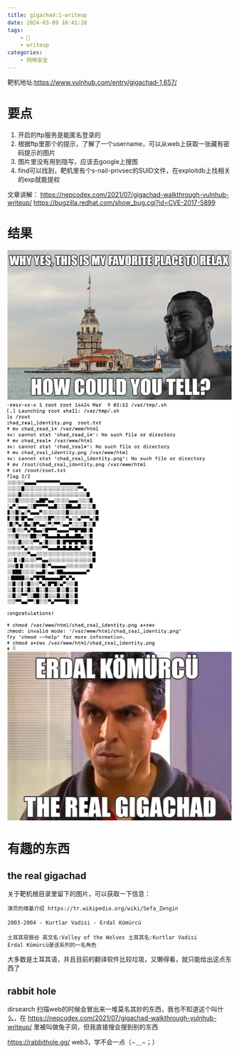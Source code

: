 ```yaml
---
title: gigachad:1-writeup
date: 2024-03-09 16:41:28
tags:
    - 🌟
    - writeup
categories:
    - 网络安全
---
```


靶机地址:https://www.vulnhub.com/entry/gigachad-1,657/

# 要点
1. 开启的ftp服务是能匿名登录的
2. 根据ftp里那个的提示，了解了一个username，可以从web上获取一张藏有密码提示的图片
3. 图片里没有用到隐写，应该去google上搜图
4. find可以找到，靶机里有个s-nail-privsec的SUID文件，在exploitdb上找相关的exp就能提权

文章讲解：
https://nepcodex.com/2021/07/gigachad-walkthrough-vulnhub-writeup/
https://bugzilla.redhat.com/show_bug.cgi?id=CVE-2017-5899
# 结果
![](gigachad-1-writeup/drippinchad.png)
![](gigachad-1-writeup/flag.png)
![](gigachad-1-writeup/chad_real_identity.png)
# 有趣的东西
## the real gigachad
关于靶机根目录里留下的图片，可以获取一下信息：
```
演员的维基介绍 https://tr.wikipedia.org/wiki/Sefa_Zengin

2003-2004 - Kurtlar Vadisi - Erdal Kömürcü

土耳其惡狼谷 英文名:Valley of the Wolves 土耳其名:Kurtlar Vadisi
Erdal Kömürcü是该系列的一名角色
```
大多数是土耳其语，并且目前的翻译软件比较垃圾，又懒得看，就只能给出这点东西了
## rabbit hole
dirsearch 扫描web的时候会冒出来一堆莫名其妙的东西，我也不知道这个叫什么，在 https://nepcodex.com/2021/07/gigachad-walkthrough-vulnhub-writeup/ 里被叫做兔子洞，但我直接搜会搜到别的东西

https://rabbithole.gg/
web3，学不会一点（−＿−；）